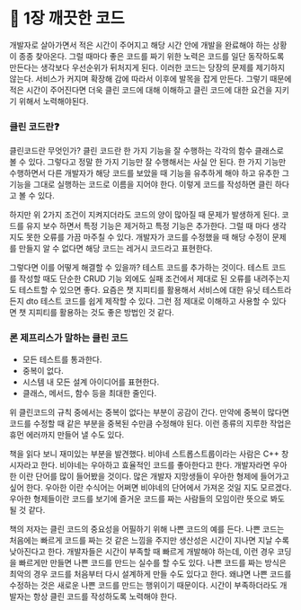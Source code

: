 # 🧼 1장 깨끗한 코드

개발자로 살아가면서 적은 시간이 주어지고 해당 시간 안에 개발을 완료해야 하는 상황이 종종 찾아온다. 그럴 때마다 좋은 코드를 짜기 위한 노력은 코드를 일단 동작하도록 만든다는 생각보다 우선순위가 뒤처지게 된다. 이러한 코드는 당장의 문제를 제기하지 않는다. 서비스가 커지며 확장해 감에 따라서 이후에 발목을 잡게 만든다. 그렇기 때문에 적은 시간이 주어진다면 더욱 클린 코드에 대해 이해하고 클린 코드에 대한 요건을 지키기 위해서 노력해야된다.

### 클린 코드란❓

클린코드란 무엇인가? 클린 코드란 한 가지 기능을 잘 수행하는 각각의 함수 클래스로 볼 수 있다. 그렇다고 정말 한 가지 기능만 잘 수행해서는 사실 안 된다. 한 가지 기능만 수행하면서 다른 개발자가 해당 코드를 보았을 때 기능을 유추하게 해야 하고 유추한 그 기능을 그대로 실행하는 코드로 이름을 지어야 한다. 이렇게 코드를 작성하면 클린 하다고 볼 수 있다. 

하지만 위 2가지 조건이 지켜지더라도 코드의 양이 많아질 때 문제가 발생하게 된다. 코드를 유지 보수 하면서 특정 기능은 제거하고 특정 기능은 추가한다. 그럴 때 마다 생각지도 못한 오류를 가끔 마주칠 수 있다. 개발자가 코드를 수정했을 때 해당 수정이 문제를 만들지 알 수 없다면 해당 코드는 레거시 코드라고 표현한다. 

그렇다면 이를 어떻게 해결할 수 있을까? 테스트 코드를 추가하는 것이다. 테스트 코드를 작성할 때도 단순한 CRUD 기능 외에도 실패 조건에서 제대로 된 오류를 내려주는지도 테스트할 수 있으면 좋다. 요즘은 챗 지피티를 활용해서 서비스에 대한 유닛 테스트라든지 dto 테스트 코드를 쉽게 제작할 수 있다. 그런 점 제대로 이해하고 사용할 수 있다면 챗 지피티를 활용하는 것도 좋은 방법인 것 같다.

### 론 제프리스가 말하는 클린 코드

- 모든 테스트를 통과한다.
- 중복이 없다.
- 시스템 내 모든 설계 아이디어를 표현한다.
- 클래스, 메서드, 함수 등을 최대한 줄인다.

위 클린코드의 규칙 중에서는 중복이 없다는 부분이 공감이 간다. 만약에 중복이 많다면 코드를 수정할 때 같은 부분을 중복된 수만큼 수정해야 된다. 이런 종류의 지루한 작업은 휴먼 에러까지 만들어 낼 수도 있다.

책을 읽다 보니 재미있는 부분을 발견했다. 비야네 스트롭스트룹이라는 사람은 C++ 창시자라고 한다. 비야네는 우아하고 효율적인 코드를 좋아한다고 한다. 개발자라면 우아한 이란 단어를 많이 들어봤을 것이다. 많은 개발자 지망생들이 우아한 형제에 들어가고 싶어 한다. 우아한 이란 수식어는 어쩌면 비야네의 단어에서 가져온 것일 지도 모르겠다. 우아한 형제들이란 코드를 보기에 즐거운 코드를 짜는 사람들의 모임이란 뜻으로 봐도 될 것 같다.

책의 저자는 클린 코드의 중요성을 어필하기 위해 나쁜 코드의 예를 든다. 나쁜 코드는 처음에는 빠르게 코드를 짜는 것 같은 느낌을 주지만 생산성은 시간이 지나면 지날 수록 낮아진다고 한다. 개발자들은 시간이 부족할 때 빠르게 개발해야 하는데, 이런 경우 코딩을 빠르게만 만들면 나쁜 코드를 만드는 실수를 할 수도 있다. 나쁜 코드를 짜는 방식은 최악의 경우 코드를 처음부터 다시 설계하게 만들 수도 있다고 한다. 왜냐면 나쁜 코드를 수정하는 것은 새로운 나쁜 코드를 만드는 행위이기 때문이다. 시간이 부족하더라도 개발자는 항상 클린 코드를 작성하도록 노력해야 한다.
